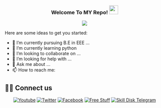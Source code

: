 
<h3 align="center">
  Welcome To MY Repo!
  <img src="https://media.giphy.com/media/hvRJCLFzcasrR4ia7z/giphy.gif" width="28">
</h3>

<!-- Typing SVG (WIP by DenverCoder1) - repo coming soon! -->
<p align="center">
  <img src="https://readme-typing-svg.herokuapp.com/?lines=New%20For%20Horizon%20Skill%20College+;4-Hiii+I'm+Vijat+Meti+I'm;Pursuing+Engineering+In+NHEC&center=true&width=400&height=50">
</p>

Here are some ideas to get you started:

- 🔭 I’m currently pursuing B.E in EEE ...
- 🌱 I’m currently learning python
- 👯 I’m looking to collaborate on ...
- 🤔 I’m looking for help with ...
- 💬 Ask me about ...
- 📫 How to reach me:
## 🙋‍♂️ Connect us

<!-- Badges template - https://github.com/badges/shields -->
<p align="center">
  <a href="https://www.youtube.com/channel/UC41IWICHdLr7uCeeOCPFnpQ?sub_confirmation=1"><img alt="Youtube" title="Youtube" src="https://img.shields.io/badge/-YouTube-red?style=for-the-badge&logo=youtube&logoColor=white"/></a>
  <a href="https://twitter.com/skilldisk"><img alt="Twitter" title="Twitter" src="https://img.shields.io/badge/-Twitter-1DA1F2?style=for-the-badge&logo=twitter&logoColor=white"/></a>
  <a href="https://www.facebook.com/skilldisk"><img alt="Facebook" title="Skill Disk Facebook Page" src="https://img.shields.io/badge/-facebook-3835D3?style=for-the-badge&logo=facebook&logoColor=white"/></a>
  <a href="https://www.instagram.com/skill_disk/"><img alt="Free Stuff" title="Free gifts for you" src="https://img.shields.io/badge/-Instagram-dd2a7b?style=for-the-badge&logo=instagram&logoColor=white"/></a>
  <a href="https://t.me/skilldisk/"><img alt="Skill Disk Telegram" title="Check out Skill Disk Telegram Channel" src="https://img.shields.io/badge/-Telegram-0000ff.svg?style=for-the-badge&logo=telegram&logoColor=white"/></a>
</p>
